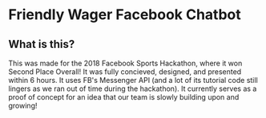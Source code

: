 # Friendly Wager Facebook Chatbot

## What is this? 

This was made for the 2018 Facebook Sports Hackathon, where it won Second Place Overall! It was fully concieved, designed, and presented within 6 hours. It uses FB's Messenger API (and a lot of its tutorial code still lingers as we ran out of time during the hackathon). It currently serves as a proof of concept for an idea that our team is slowly building upon and growing! 



